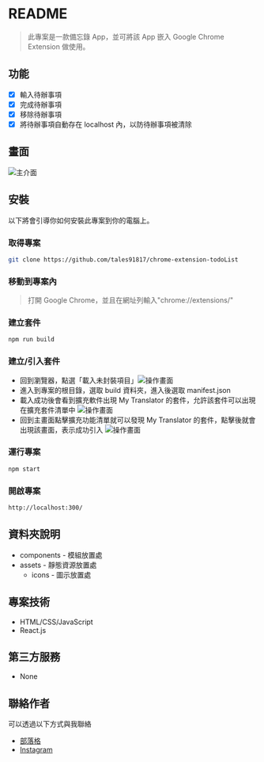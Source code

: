 # README

> 此專案是一款備忘錄 App，並可將該 App 嵌入 Google Chrome Extension 做使用。

## 功能

- [x] 輸入待辦事項
- [x] 完成待辦事項
- [x] 移除待辦事項
- [x] 將待辦事項自動存在 localhost 內，以防待辦事項被清除

## 畫面

![主介面](https://upload.cc/i1/2023/09/08/dMVNpP.png)

## 安裝

以下將會引導你如何安裝此專案到你的電腦上。

### 取得專案

```bash
git clone https://github.com/tales91817/chrome-extension-todoList
```

### 移動到專案內

> 打開 Google Chrome，並且在網址列輸入"chrome://extensions/"

### 建立套件

```bash
npm run build
```

### 建立/引入套件

- 回到瀏覽器，點選「載入未封裝項目」![操作畫面](https://upload.cc/i1/2023/09/08/egKVEU.jpg)
- 進入到專案的根目錄，選取 build 資料夾，進入後選取 manifest.json
- 載入成功後會看到擴充軟件出現 My Translator 的套件，允許該套件可以出現在擴充套件清單中 ![操作畫面](https://upload.cc/i1/2023/09/08/DZFzbB.jpg)
- 回到主畫面點擊擴充功能清單就可以發現 My Translator 的套件，點擊後就會出現該畫面，表示成功引入 ![操作畫面](https://upload.cc/i1/2023/09/08/mj7YGd.jpg)

### 運行專案

```bash
npm start
```

### 開啟專案

```bash
http://localhost:300/
```

## 資料夾說明

- components - 模組放置處
- assets - 靜態資源放置處
  - icons - 圖示放置處

## 專案技術

- HTML/CSS/JavaScript
- React.js

## 第三方服務

- None

## 聯絡作者

可以透過以下方式與我聯絡

- [部落格](https://medium.com/@tales91817)
- [Instagram](https://www.instagram.com/lulumi_wei/)
